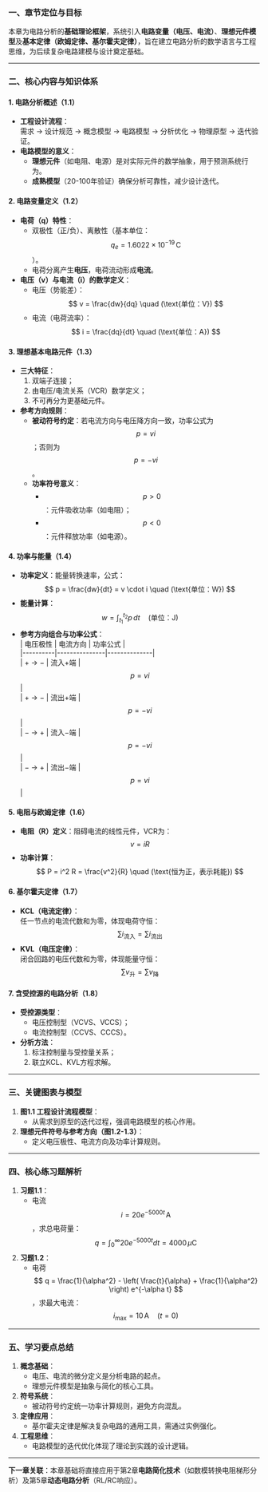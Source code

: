 ### **一、章节定位与目标**

本章为电路分析的**基础理论框架**，系统引入**电路变量（电压、电流）**、**理想元件模型**及**基本定律（欧姆定律、基尔霍夫定律）**，旨在建立电路分析的数学语言与工程思维，为后续复杂电路建模与设计奠定基础。

---

### **二、核心内容与知识体系**  

#### **1. 电路分析概述（1.1）**  
- **工程设计流程**：  
  需求 → 设计规范 → 概念模型 → 电路模型 → 分析优化 → 物理原型 → 迭代验证。  
- **电路模型的意义**：  
  - **理想元件**（如电阻、电源）是对实际元件的数学抽象，用于预测系统行为。  
  - **成熟模型**（20-100年验证）确保分析可靠性，减少设计迭代。  

#### **2. 电路变量定义（1.2）**  
- **电荷（q）特性**：  
  - 双极性（正/负）、离散性（基本单位：$$ q_e = 1.6022 \times 10^{-19} \, \text{C} $$）。  
  - 电荷分离产生**电压**，电荷流动形成**电流**。  
- **电压（v）与电流（i）的数学定义**：  
  - 电压（势能差）：$$ v = \frac{dw}{dq} \quad (\text{单位：V}) $$  
  - 电流（电荷流率）：$$ i = \frac{dq}{dt} \quad (\text{单位：A}) $$  

#### **3. 理想基本电路元件（1.3）**  
- **三大特征**：  
  1. 双端子连接；  
  2. 由电压/电流关系（VCR）数学定义；  
  3. 不可再分为更基础元件。  
- **参考方向规则**：  
  - **被动符号约定**：若电流方向与电压降方向一致，功率公式为 $$ p = vi $$；否则为 $$ p = -vi $$。  
  - **功率符号意义**：  
    - $$ p > 0 $$：元件吸收功率（如电阻）；  
    - $$ p < 0 $$：元件释放功率（如电源）。  

#### **4. 功率与能量（1.4）**  
- **功率定义**：能量转换速率，公式：$$ p = \frac{dw}{dt} = v \cdot i \quad (\text{单位：W}) $$  
- **能量计算**：$$ w = \int_{t_1}^{t_2} p \, dt \quad (\text{单位：J}) $$  
- **参考方向组合与功率公式**：  
  | 电压极性 | 电流方向      | 功率公式     |  
  |----------|---------------|--------------|  
  | + → −    | 流入+端       | $$ p = vi $$ |  
  | + → −    | 流出+端       | $$ p = -vi $$|  
  | − → +    | 流入−端       | $$ p = -vi $$|  
  | − → +    | 流出−端       | $$ p = vi $$ |  

#### **5. 电阻与欧姆定律（1.6）**  
- **电阻（R）定义**：阻碍电流的线性元件，VCR为：$$ v = iR $$  
- **功率计算**：$$ P = i^2 R = \frac{v^2}{R} \quad (\text{恒为正，表示耗能}) $$  

#### **6. 基尔霍夫定律（1.7）**  
- **KCL（电流定律）**：  
  任一节点的电流代数和为零，体现电荷守恒：$$ \sum i_{\text{流入}} = \sum i_{\text{流出}} $$  
- **KVL（电压定律）**：  
  闭合回路的电压代数和为零，体现能量守恒：$$ \sum v_{\text{升}} = \sum v_{\text{降}} $$  

#### **7. 含受控源的电路分析（1.8）**  
- **受控源类型**：  
  - 电压控制型（VCVS、VCCS）；  
  - 电流控制型（CCVS、CCCS）。  
- **分析方法**：  
  1. 标注控制量与受控量关系；  
  2. 联立KCL、KVL方程求解。  

---

### **三、关键图表与模型**  
1. **图1.1 工程设计流程模型**：  
   - 从需求到原型的迭代过程，强调电路模型的核心作用。  
2. **理想元件符号与参考方向（图1.2-1.3）**：  
   - 定义电压极性、电流方向及功率计算规则。  

---

### **四、核心练习题解析**  
1. **习题1.1**：  
   - 电流 $$ i = 20e^{-5000t} \, \text{A} $$，求总电荷量：  
     $$ q = \int_0^\infty 20e^{-5000t} dt = 4000 \, \mu\text{C} $$  
2. **习题1.2**：  
   - 电荷 $$ q = \frac{1}{\alpha^2} - \left( \frac{t}{\alpha} + \frac{1}{\alpha^2} \right) e^{-\alpha t} $$，求最大电流：  
     $$ i_{\text{max}} = 10 \, \text{A} \quad (t = 0) $$  

---

### **五、学习要点总结**  
1. **概念基础**：  
   - 电压、电流的微分定义是分析电路的起点。  
   - 理想元件模型是抽象与简化的核心工具。  
2. **符号系统**：  
   - 被动符号约定统一功率计算规则，避免方向混乱。  
3. **定律应用**：  
   - 基尔霍夫定律是解决复杂电路的通用工具，需通过实例强化。  
4. **工程思维**：  
   - 电路模型的迭代优化体现了理论到实践的设计逻辑。  

---

**下一章关联**：本章基础将直接应用于第2章**电路简化技术**（如数模转换电阻梯形分析）及第5章**动态电路分析**（RL/RC响应）。